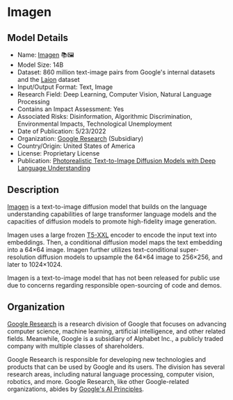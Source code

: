# Imagen

## Model Details

- Name:  [Imagen](https://imagen.research.google/) 📚🖼️
- Model Size: 14B
- Dataset: 860 million text-image pairs from Google's internal datasets and the [Laion](https://huggingface.co/datasets/laion/laion400m) dataset
- Input/Output Format: Text, Image
- Research Field: Deep Learning, Computer Vision, Natural Language Processing
- Contains an Impact Assessment: Yes
- Associated Risks: Disinformation, Algorithmic Discrimination, Environmental Impacts, Technological Unemployment
- Date of Publication: 5/23/2022
- Organization: [Google Research](https://research.google/) (Subsidiary)
- Country/Origin: United States of America
- License: Proprietary License
- Publication: [Photorealistic Text-to-Image Diffusion Models with Deep Language Understanding](https://arxiv.org/abs/2205.11487)

## Description

[Imagen](https://imagen.research.google/) is a text-to-image diffusion model that builds on the language understanding capabilities of large transformer language models and the capacities of diffusion models to promote high-fidelity image generation.

Imagen uses a large frozen [T5-XXL](https://huggingface.co/google/t5-efficient-xxl) encoder to encode the input text into embeddings. Then, a conditional diffusion model maps the text embedding into a 64×64 image. Imagen further utilizes text-conditional super-resolution diffusion models to upsample the 64×64 image to 256×256, and later to 1024×1024.

Imagen is a text-to-image model that has not been released for public use due to concerns regarding responsible open-sourcing of code and demos.

## Organization

[Google Research](https://research.google/) is a research division of Google that focuses on advancing computer science, machine learning, artificial intelligence, and other related fields. Meanwhile, Google is a subsidiary of Alphabet Inc., a publicly traded company with multiple classes of shareholders.  
  
Google Research is responsible for developing new technologies and products that can be used by Google and its users. The division has several research areas, including natural language processing, computer vision, robotics, and more. Google Research, like other Google-related organizations, abides by [Google's AI Principles](https://ai.google/responsibility/principles/).
